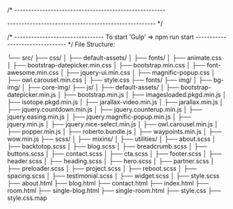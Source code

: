 /* ------------------------------------------------------

----------------------------------------------------- */

/* --------------------------------
To start 'Gulp' => npm run start
-------------------------------- */
File Structure:

└── src/
    ├── css/
    │   ├── default-assets/
    │   ├── fonts/
    │   ├── animate.css
    │   ├── bootstrap-datepicker.min.css
    │   ├── bootstrap.min.css
    │   ├── font-awesome.min.css
    │   ├── jquery-ui.min.css
    │   ├── magnific-popup.css
    │   ├── owl.carousel.min.css
    │   ├── style.css
    ├── fonts/
    ├── img/
    │   ├── bg-img/
    │   ├── core-img/
    ├── js/
    │   ├── default-assets/
    │   ├── bootstrap-datepicker.min.js
    │   ├── bootstrap.min.js
    │   ├── imagesloaded.pkgd.min.js
    │   ├── isotope.pkgd.min.js
    │   ├── jarallax-video.min.js
    │   ├── jarallax.min.js
    │   ├── jquery.countdown.min.js
    │   ├── jquery.counterup.min.js
    │   ├── jquery.easing.min.js
    │   ├── jquery.magnific-popup.min.js
    │   ├── jquery.min.js
    │   ├── jquery.nice-select.min.js
    │   ├── owl.carousel.min.js
    │   ├── popper.min.js
    │   ├── roberto.bundle.js
    │   ├── waypoints.min.js
    │   ├── wow.min.js
    ├── scss/
    │   ├── mixins/
    │   ├── utilities/
    │   ├── about.scss
    │   ├── backtotop.scss
    │   ├── blog.scss
    │   ├── breadcrumb.scss
    │   ├── buttons.scss
    │   ├── contact.scss
    │   ├── cta.scss
    │   ├── footer.scss
    │   ├── header.scss
    │   ├── heading.scss
    │   ├── hero.scss
    │   ├── partner.scss
    │   ├── preloader.scss
    │   ├── project.scss
    │   ├── reboot.scss
    │   ├── spacing.scss
    │   ├── testimonial.scss
    │   ├── widget.scss
    │   ├── style.scss
    ├── about.html
    ├── blog.html
    ├── contact.html
    ├── index.html
    ├── room.html
    ├── single-blog.html
    ├── single-room.html
    ├── style.css
    ├── style.css.map
